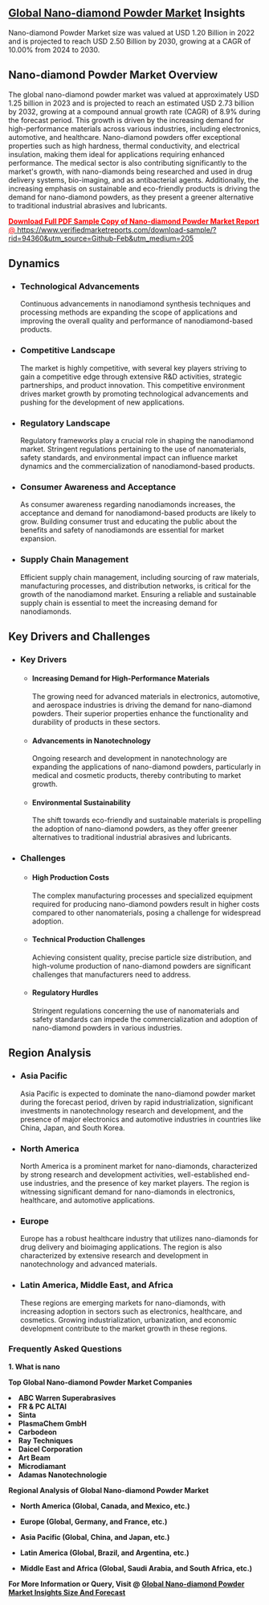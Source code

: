 <h2><a href="https://www.verifiedmarketreports.com/download-sample/?rid=94360&amp;utm_source=Github&amp;utm_medium=205" target="_blank">Global Nano-diamond Powder Market</a> Insights</h2><p>Nano-diamond Powder Market size was valued at USD 1.20 Billion in 2022 and is projected to reach USD 2.50 Billion by 2030, growing at a CAGR of 10.00% from 2024 to 2030.</p><p> <h2>Nano-diamond Powder Market Overview</h2> <p>The global nano-diamond powder market was valued at approximately USD 1.25 billion in 2023 and is projected to reach an estimated USD 2.73 billion by 2032, growing at a compound annual growth rate (CAGR) of 8.9% during the forecast period. This growth is driven by the increasing demand for high-performance materials across various industries, including electronics, automotive, and healthcare. Nano-diamond powders offer exceptional properties such as high hardness, thermal conductivity, and electrical insulation, making them ideal for applications requiring enhanced performance. The medical sector is also contributing significantly to the market's growth, with nano-diamonds being researched and used in drug delivery systems, bio-imaging, and as antibacterial agents. Additionally, the increasing emphasis on sustainable and eco-friendly products is driving the demand for nano-diamond powders, as they present a greener alternative to traditional industrial abrasives and lubricants. </p> <p><a href="#"><p><span class=""><span style="color: #ff0000;"><strong>Download Full PDF Sample Copy of Nano-diamond Powder Market Report</strong> @ </span><a href="https://www.verifiedmarketreports.com/download-sample/?rid=94360&amp;utm_source=Github-Feb&amp;utm_medium=205" target="_blank">https://www.verifiedmarketreports.com/download-sample/?rid=94360&amp;utm_source=Github-Feb&amp;utm_medium=205</a></span></p></a></p> <h2>Dynamics</h2> <ul> <li><h3>Technological Advancements</h3> <p>Continuous advancements in nanodiamond synthesis techniques and processing methods are expanding the scope of applications and improving the overall quality and performance of nanodiamond-based products. </p> </li> <li><h3>Competitive Landscape</h3> <p>The market is highly competitive, with several key players striving to gain a competitive edge through extensive R&D activities, strategic partnerships, and product innovation. This competitive environment drives market growth by promoting technological advancements and pushing for the development of new applications. </p> </li> <li><h3>Regulatory Landscape</h3> <p>Regulatory frameworks play a crucial role in shaping the nanodiamond market. Stringent regulations pertaining to the use of nanomaterials, safety standards, and environmental impact can influence market dynamics and the commercialization of nanodiamond-based products. </p> </li> <li><h3>Consumer Awareness and Acceptance</h3> <p>As consumer awareness regarding nanodiamonds increases, the acceptance and demand for nanodiamond-based products are likely to grow. Building consumer trust and educating the public about the benefits and safety of nanodiamonds are essential for market expansion. </p> </li> <li><h3>Supply Chain Management</h3> <p>Efficient supply chain management, including sourcing of raw materials, manufacturing processes, and distribution networks, is critical for the growth of the nanodiamond market. Ensuring a reliable and sustainable supply chain is essential to meet the increasing demand for nanodiamonds. </p> </li> </ul> <h2>Key Drivers and Challenges</h2> <ul> <li><h3>Key Drivers</h3> <ul> <li><h4>Increasing Demand for High-Performance Materials</h4> <p>The growing need for advanced materials in electronics, automotive, and aerospace industries is driving the demand for nano-diamond powders. Their superior properties enhance the functionality and durability of products in these sectors. </p> </li> <li><h4>Advancements in Nanotechnology</h4> <p>Ongoing research and development in nanotechnology are expanding the applications of nano-diamond powders, particularly in medical and cosmetic products, thereby contributing to market growth. </p> </li> <li><h4>Environmental Sustainability</h4> <p>The shift towards eco-friendly and sustainable materials is propelling the adoption of nano-diamond powders, as they offer greener alternatives to traditional industrial abrasives and lubricants. </p> </li> </ul> </li> <li><h3>Challenges</h3> <ul> <li><h4>High Production Costs</h4> <p>The complex manufacturing processes and specialized equipment required for producing nano-diamond powders result in higher costs compared to other nanomaterials, posing a challenge for widespread adoption. </p> </li> <li><h4>Technical Production Challenges</h4> <p>Achieving consistent quality, precise particle size distribution, and high-volume production of nano-diamond powders are significant challenges that manufacturers need to address. </p> </li> <li><h4>Regulatory Hurdles</h4> <p>Stringent regulations concerning the use of nanomaterials and safety standards can impede the commercialization and adoption of nano-diamond powders in various industries. </p> </li> </ul> </li> </ul> <h2>Region Analysis</h2> <ul> <li><h3>Asia Pacific</h3> <p>Asia Pacific is expected to dominate the nano-diamond powder market during the forecast period, driven by rapid industrialization, significant investments in nanotechnology research and development, and the presence of major electronics and automotive industries in countries like China, Japan, and South Korea. </p> </li> <li><h3>North America</h3> <p>North America is a prominent market for nano-diamonds, characterized by strong research and development activities, well-established end-use industries, and the presence of key market players. The region is witnessing significant demand for nano-diamonds in electronics, healthcare, and automotive applications. </p> </li> <li><h3>Europe</h3> <p>Europe has a robust healthcare industry that utilizes nano-diamonds for drug delivery and bioimaging applications. The region is also characterized by extensive research and development in nanotechnology and advanced materials. </p> </li> <li><h3>Latin America, Middle East, and Africa</h3> <p>These regions are emerging markets for nano-diamonds, with increasing adoption in sectors such as electronics, healthcare, and cosmetics. Growing industrialization, urbanization, and economic development contribute to the market growth in these regions. </p> </li> </ul> <h3>Frequently Asked Questions</h3> <p><strong>1. What is nano</p><p><strong>Top Global Nano-diamond Powder Market Companies</strong></p><div data-test-id=""><p><li>ABC Warren Superabrasives</li><li> FR & PC ALTAI</li><li> Sinta</li><li> PlasmaChem GmbH</li><li> Carbodeon</li><li> Ray Techniques</li><li> Daicel Corporation</li><li> Art Beam</li><li> Microdiamant</li><li> Adamas Nanotechnologie</li></p><div><strong>Regional Analysis of&nbsp;Global Nano-diamond Powder Market</strong></div><ul><li dir="ltr"><p dir="ltr">North America&nbsp;(Global, Canada, and Mexico, etc.)</p></li><li dir="ltr"><p dir="ltr">Europe (Global, Germany, and France, etc.)</p></li><li dir="ltr"><p dir="ltr">Asia Pacific&nbsp;(Global, China, and Japan, etc.)</p></li><li dir="ltr"><p dir="ltr">Latin America&nbsp;(Global, Brazil, and Argentina, etc.)</p></li><li dir="ltr">Middle East and Africa&nbsp;(Global, Saudi Arabia, and South Africa, etc.)</li></ul><p><strong>For More Information or Query, Visit @&nbsp;</strong><strong><a href="https://www.verifiedmarketreports.com/product/global-nano-diamond-powder-market-growth-2019-2024/?utm_source=Github&amp;utm_medium=205" target="_blank">Global Nano-diamond Powder Market Insights Size And Forecast</a></strong></p></div>
